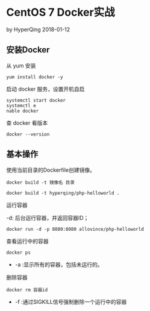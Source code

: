 # CentOS 7 Docker实战

by HyperQing 2018-01-12

## 安装Docker

从 yum 安装
```
yum install docker -y
```

启动 docker 服务，设置开机自启
```
systemctl start docker
systemctl e
nable docker
```
查 docker 看版本
```
docker --version
```

## 基本操作


使用当前目录的Dockerfile创建镜像。
```
docker build -t 镜像名 目录
```
```
docker build -t hyperqing/php-helloworld .
```


运行容器

-d: 后台运行容器，并返回容器ID；
```
docker run -d -p 8080:8080 allovince/php-helloworld
```


查看运行中的容器
```
docker ps
```
* -a :显示所有的容器，包括未运行的。

删除容器
```
docker rm 容器id
```
* -f :通过SIGKILL信号强制删除一个运行中的容器